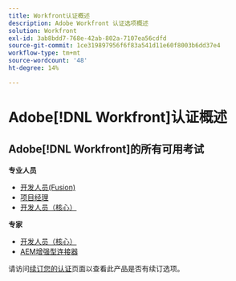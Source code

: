 ```yaml
---
title: Workfront认证概述
description: Adobe Workfront 认证选项概述
solution: Workfront
exl-id: 3ab8bdd7-768e-42ab-802a-7107ea56cdfd
source-git-commit: 1ce319897956f6f83a541d11e60f8003b6dd37e4
workflow-type: tm+mt
source-wordcount: '48'
ht-degree: 14%

---
```


# Adobe[!DNL Workfront]认证概述

## Adobe[!DNL Workfront]的所有可用考试

**专业人员**

* [开发人员(Fusion)](/help/certifications/aw/aw-fusion-p-developer.md) <!--AD0-E902-->
* [项目经理](/help/certifications/aw/aw-p-project-manager.md) <!--AD0-E903-->
* [开发人员（核心）](/help/certifications/aw/aw-core-p-developer-23-12.md) <!--AD0-E908-->

**专家**

* [开发人员（核心）](/help/certifications/aw/aw-core-e-developer-23-08.md) <!--AD0-E907-->
* [AEM增强型连接器](/help/certifications/aw/aw-aem-e-connector.md) <!--AD0-E906-->

请访问[续订您的认证](/help/certifications/renew.md)页面以查看此产品是否有续订选项。
